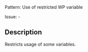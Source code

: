 Pattern: Use of restricted WP variable

Issue: -

## Description

Restricts usage of some variables.